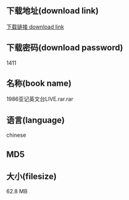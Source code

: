 ## 下载地址(download link)
[下载链接 download link](https://tutu365.netlify.app/?s=1986%E4%BA%9A%E8%AE%B0%E8%8B%B1%E6%96%87%E5%8F%B0LIVE.rar)

## 下载密码(download password)
1411

## 名称(book name)
1986亚记英文台LIVE.rar.rar

## 语言(language)
chinese

## MD5


## 大小(filesize)
62.8 MB
